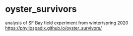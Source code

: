 # oyster_survivors
analysis of SF Bay field experiment from winter/spring 2020
https://phyllospadix.github.io/oyster_survivors/
